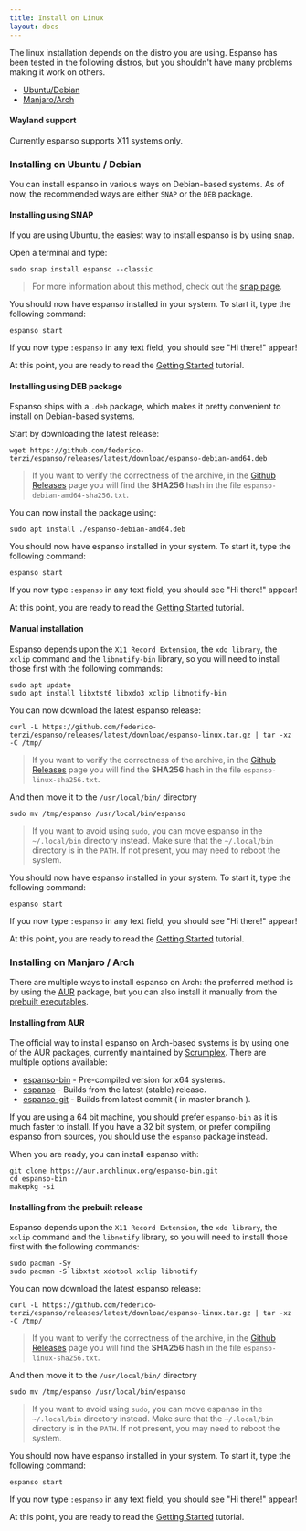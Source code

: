 ```yaml
---
title: Install on Linux
layout: docs
---
```

The linux installation depends on the distro you are using. 
Espanso has been tested in the following distros, but you shouldn't 
have many problems making it work on others.

* [Ubuntu/Debian](#installing-on-ubuntu--debian)
* [Manjaro/Arch](#installing-on-manjaro--arch)

#### Wayland support

Currently espanso supports X11 systems only.

### Installing on Ubuntu / Debian

You can install espanso in various ways on Debian-based systems. As of now, the recommended ways are either `SNAP` or the `DEB` package.

#### Installing using SNAP

If you are using Ubuntu, the easiest way to install espanso is by using [snap](https://snapcraft.io/).

Open a terminal and type:

```
sudo snap install espanso --classic
```

> For more information about this method, check out the [snap page](https://snapcraft.io/espanso).

You should now have espanso installed in your system. To start it, type the following command:

```
espanso start
```

If you now type `:espanso` in any text field, you should see "Hi there!" appear! 

At this point, you are ready to read the [Getting Started](/docs/get-started/) tutorial.

#### Installing using DEB package

Espanso ships with a `.deb` package, which makes it pretty convenient to install on Debian-based systems.

Start by downloading the latest release:

```
wget https://github.com/federico-terzi/espanso/releases/latest/download/espanso-debian-amd64.deb
```

> If you want to verify the correctness of the archive, in the [Github Releases](https://github.com/federico-terzi/espanso/releases/) page you will find the **SHA256** hash in the file `espanso-debian-amd64-sha256.txt`.

You can now install the package using:

```
sudo apt install ./espanso-debian-amd64.deb
```

You should now have espanso installed in your system. To start it, type the following command:

```
espanso start
```

If you now type `:espanso` in any text field, you should see "Hi there!" appear! 

At this point, you are ready to read the [Getting Started](/docs/get-started/) tutorial.

#### Manual installation

Espanso depends upon the `X11 Record Extension`, the `xdo library`, the `xclip` command and
the `libnotify-bin` library, so you will need to install 
those first with the following commands:

```
sudo apt update
sudo apt install libxtst6 libxdo3 xclip libnotify-bin
```

You can now download the latest espanso release:
```
curl -L https://github.com/federico-terzi/espanso/releases/latest/download/espanso-linux.tar.gz | tar -xz -C /tmp/
```

> If you want to verify the correctness of the archive, in the [Github Releases](https://github.com/federico-terzi/espanso/releases/) page you will find the **SHA256** hash in the file `espanso-linux-sha256.txt`.

And then move it to the `/usr/local/bin/` directory

```
sudo mv /tmp/espanso /usr/local/bin/espanso
```

> If you want to avoid using `sudo`, you can move espanso in the `~/.local/bin` directory instead. Make sure that the `~/.local/bin` directory is in the `PATH`. If not present, you may need to reboot the system.

You should now have espanso installed in your system. To start it, type the following command:

```
espanso start
```

If you now type `:espanso` in any text field, you should see "Hi there!" appear! 

At this point, you are ready to read the [Getting Started](/docs/get-started/) tutorial.

### Installing on Manjaro / Arch

There are multiple ways to install espanso on Arch: the preferred method is by using the [AUR](#installing-from-aur) package,
but you can also install it manually from the [prebuilt executables](#installing-from-the-prebuilt-release).

#### Installing from AUR

The official way to install espanso on Arch-based systems is by using one of the AUR packages, currently maintained by [Scrumplex](https://scrumplex.net/). There are multiple options available:

* [espanso-bin](https://aur.archlinux.org/packages/espanso-bin/) - Pre-compiled version for x64 systems.
* [espanso](https://aur.archlinux.org/packages/espanso/) - Builds from the latest (stable) release.
* [espanso-git](https://aur.archlinux.org/packages/espanso-git/) - Builds from latest commit ( in master branch ).

If you are using a 64 bit machine, you should prefer `espanso-bin` as it is much faster to install. If you have a 32 bit system, or prefer compiling espanso
from sources, you should use the `espanso` package instead.

When you are ready, you can install espanso with:

```
git clone https://aur.archlinux.org/espanso-bin.git
cd espanso-bin
makepkg -si
```
 
#### Installing from the prebuilt release

Espanso depends upon the `X11 Record Extension`, the `xdo library`, the `xclip` command and the
`libnotify` library, so you will need to install those first with the following commands:

```
sudo pacman -Sy
sudo pacman -S libxtst xdotool xclip libnotify
```

You can now download the latest espanso release:
```
curl -L https://github.com/federico-terzi/espanso/releases/latest/download/espanso-linux.tar.gz | tar -xz -C /tmp/
```

> If you want to verify the correctness of the archive, in the [Github Releases](https://github.com/federico-terzi/espanso/releases/) page you will find the **SHA256** hash in the file `espanso-linux-sha256.txt`.

And then move it to the `/usr/local/bin/` directory

```
sudo mv /tmp/espanso /usr/local/bin/espanso
```

> If you want to avoid using `sudo`, you can move espanso in the `~/.local/bin` directory instead. Make sure that the `~/.local/bin` directory is in the `PATH`. If not present, you may need to reboot the system.

You should now have espanso installed in your system. To start it, type the following command:

```
espanso start
```

If you now type `:espanso` in any text field, you should see "Hi there!" appear! 

At this point, you are ready to read the [Getting Started](/docs/get-started/) tutorial.